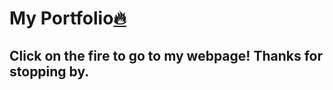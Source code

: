 # My Portfolio[:fire:](https://walterdmazariego.com)

## Click on the fire to go to my webpage! Thanks for stopping by.
